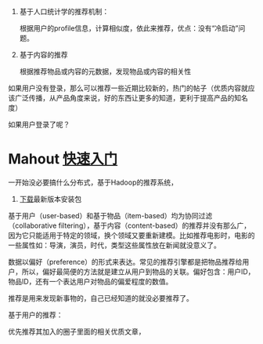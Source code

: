 1. 基于人口统计学的推荐机制：  
    
    根据用户的profile信息，计算相似度，依此来推荐，优点：没有“冷启动”问题。 

2. 基于内容的推荐
    
    根据推荐物品或内容的元数据，发现物品或内容的相关性




如果用户没有登录，那么可以推荐一些近期比较新的，热门的帖子（优质内容就应该广泛传播，从产品角度来说，好的东西让更多的知道，更利于提高产品的知名度）

如果用户登录了呢？  


Mahout [快速入门](http://mahout.apache.org/users/basics/quickstart.html)
========================
一开始没必要搞什么分布式，基于Hadoop的推荐系统，
1. [下载](http://www.apache.org/dyn/closer.cgi/mahout/)最新版本安装包



基于用户（user-based）和基于物品（item-based）均为协同过滤（collaborative filtering），基于内容（content-based）的推荐并没有那么广，因为它只能适用于特定的领域，换个领域又要重新建模。比如推荐电影时，电影的一些属性如：导演，演员，时代，类型这些属性放在新闻就没意义了。  

数据以偏好（preference）的形式来表达。常见的推荐引擎都是把物品推荐给用户，所以，偏好最简便的方法就是建立从用户到物品的关联。偏好包含：用户ID，物品ID，还有一个表达用户对物品的偏爱程度的数值。

推荐是用来发现新事物的，自己已经知道的就没必要推荐了。





基于用户的推荐：  

优先推荐其加入的圈子里面的相关优质文章，    
